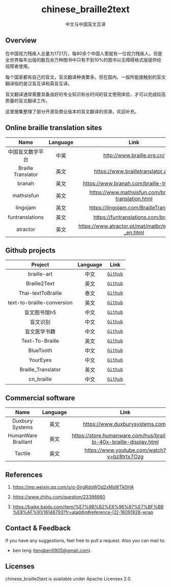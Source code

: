 <h1 align="center">chinese_braille2text</h1>

<p align="center">中文与中国盲文互译</p>

## Overview

在中国视力残疾人总量为1721万，每80余个中国人里就有一位视力残疾人。但是全世界每年出版的数百余万种图书中只有不到10%的图书以无障碍格式版提供给视障者使用。

每个国家都有自己的盲文，盲文翻译种类繁多。但在国内，一般所能接触到的盲文翻译指的是汉盲互译和英盲互译。

盲文翻译通常需要具备良好的专业知识和长时间的盲文使用体验，才可以完成较高质量的盲文翻译工作。

这里搜集整理了部分开源及商业版本的盲文翻译的资源，欢迎补充。

## Online braille translation sites
| Name    |  Language     | Link       |
| :----------: | :--------: | :--------: |
| 中国盲文数字平台     | 中英      | http://www.braille.org.cn/|
| Braille Translator    | 英文        | https://www.brailletranslator.org/ |
| branah       | 英文   |  https://www.branah.com/braille-translator |
| mathsisfun | 英文      | https://www.mathsisfun.com/braille-translation.html |
| lingojam | 英文      | https://lingojam.com/BrailleTranslator |
| funtranslations  | 英文      | https://funtranslations.com/braille|
| atractor | 英文      | https://www.atractor.pt/mat/matbr/matbraille-_en.html |


## Github projects
| Project    |  Language     | Link       |
| :----------: | :--------: | :--------: |
| braille-art     | 中文      | [`Github`](https://github.com/feightwywx/braille-art) |
| Braille2Text    | 英文        | [`Github`](https://github.com/patrickfriedman/Braille2Textr) |
| Thai-textToBraille       | 泰文   |  [`Github`](https://github.com/NonKhuna/Thai-textToBraille) |
| text-to-braille-conversion| 英文      | [`Github`](https://github.com/One-World-One-Family/text-to-braille-conversion) |
| 盲文图书馆h5| 中文      | [`Github`](https://github.com/Ambition0205/mangwen) |
| 盲文识别| 中文      | [`Github`](https://github.com/moseyah/Braille-Recognition-System) |
| 盲文医学书籍| 中文      | [`Github`](https://github.com/songhailong8174/book) |
| Text-To-Braille| 英文      | [`Github`](https://github.com/iancmx/Text-To-Braille) |
| BlueTooth| 中文      | [`Github`](https://github.com/hernoforgot/BlueTooth) |
| YourEyes| 中文      | [`Github`](https://github.com/MenferShare/YourEyes) |
| Braille_Translator| 英文      | [`Github`](https://github.com/el10savio/Braille_Translator) |
| cn_braille| 中文      | [`Github`](https://github.com/stonelf/cn_Braille) |


## Commercial software
| Name    |  Language     | Link       |
| :----------: | :--------: | :--------: |
| Duxbury Systems   | 英文        | https://www.duxburysystems.com/ |
| HumanWare Braillant   | 英文        | https://store.humanware.com/hus/brailliant-bi-40x-braille-display.html |
| Tactile   | 英文        | https://www.youtube.com/watch?v=bz8trtx7Ozg |




## References

1. https://mp.weixin.qq.com/s/g-0irgRdoWOd2xMsWTk0HA

2. https://www.zhihu.com/question/23396660

3. https://baike.baidu.com/item/%E7%9B%B2%E6%96%87%E7%BF%BB%E8%AF%91/16146793?fr=aladdin#reference-[2]-16091928-wrap

##  Contact & Feedback
If you have any suggestions, feel free to pull a request. Also you can mail to:
+ ben teng (tengben0905@gmail.com).


##  Licenses
chinese_braille2text is available under Apache Licenses 2.0.
